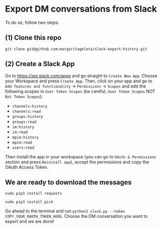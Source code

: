 # Export DM conversations from Slack

To do so, follow two steps:

## (1) Clone this repo
`git clone git@github.com:margaritageleta/slack-export-history.git`

## (2) Create a Slack App
Go to https://api.slack.com/apps and go straight to `Create New App`. Choose your Workspace and press `Create App`. Then, click on your app and go to `Add features and functionality` -> `Permissions` -> `Scopes` and add the following scopes in `User Token Scopes` (be careful, `User Token Scopes` NOT `Bot Token Scopes`):

+ `channels:history`
+ `channels:read`
+ `groups:history`
+ `groups:read`
+ `im:history`
+ `im:read`
+ `mpim:history`
+ `mpim:read`
+ `users:read`

Then install the app in your workspace (you can go to `OAuth & Permissions` section and press `Reinstall app`), accept the permissions and copy the OAuth Access Token. 


## We are ready to download the messages

`sudo pip3 install requests`

`sudo pip3 install pick`

Go ahead to the terminal and run `python3 slack.py --token COPY_YOUR_OAUTH_TOKEN_HERE`. Choose the DM conversation you want to export and we are done! 
